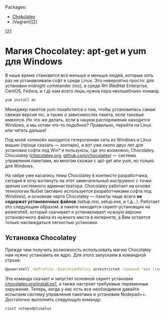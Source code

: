 Packages:
* [Chokolatey][1]
* [Vagrant][2]



[1]: https://habr.com/ru/post/210626/
[2]: 



<!-- [Chokolatey][1] -->
# Магия Chocolatey: apt-get и yum для Windows
В наше время становится все меньше и меньше людей, которые хоть раз не устанавливали софт в среде Linux. Это невероятно просто: для установки midnight commander (mc), в среде RH (RedHat Enterprise, CentOS, Fedora, и т.д) нам всего лишь нужна пара «волшебных» команд:
```bash
yum install mc
```
Менеджер пакетов yum позаботится о том, чтобы установилась самая свежая версия mc, а также о зависимостях пакета, если таковые имеются. Но что же делать, если в нашем распоряжении находится Windows, а мы хотим что-то подобное? Правильно, перейти на Linux или читать дальше!

Под моей «опекой» находится гетерогенная сеть из Windows и Linux машин (проще сказать — зоопарк), и вот уже около двух лет для установки софта под Win* я пользуюсь, где это возможно, Chocolatey. Chocolatey ([chocolatey.org](http://chocolatey.org/), [github.com/chocolatey](https://github.com/chocolatey/chocolatey)) — система управления пакетами, во многом схожая с apt-get или yum, но только для Windows.

На хабре уже касались темы Chocolatey в контексте разработчика, сегодня я хочу взглянуть на этот замечательный инструмент с точки зрения системного администратора. Chocolatey работает на основе технологии NuGet (активно используется разработчиками софта под Windows), и основная черта Chocolatey — пакеты чаще всего **не содержат установочных файлов** (setup.msi, setup.exe, и т.д...). Работает это следующим образом: в пакете находится скрипт-установщик на powershell, который скачивает и устанавливает нужную версию установочного файла из нужного места в интернете, а Вам остается только наслаждаться легкостью установки.

## Установка Chocolatey
Прежде чем получить возможность использовать магию Chocolatey нам нужно установить ее ядро. Для этого запускаем в командной строке:
```sh
@powershell -NoProfile -ExecutionPolicy unrestricted -Command "iex ((new-object net.webclient).DownloadString('https://chocolatey.org/install.ps1'))" && SET PATH=%PATH%;%systemdrive%\chocolatey\bin
```
Эта команда скачает и запустит основной скрипт установки [chocolatey.org/install.ps1](https://chocolatey.org/install.ps1), а также настроит требуемые переменные окружения. Теперь, когда у нас есть все необходимое давайте испытаем систему управления пакетами и установим Nodepad++. Достаточно выполнить следующую команду:
```sh
cinst notepadplusplus
```